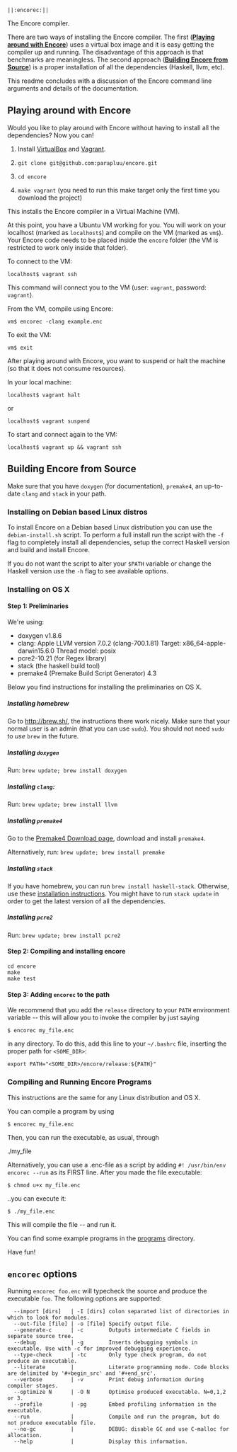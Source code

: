```
||:encorec:||
```

The Encore compiler.

There are two ways of installing the Encore compiler. The first ([**Playing around with Encore**](https://github.com/parapluu/encore/blob/master/README.md#playing-around-with-encore)) uses a virtual box image and it is easy getting the compiler up and running. The disadvantage of this approach is that benchmarks are meaningless. The second approach ([**Building Encore from Source**](https://github.com/parapluu/encore/blob/master/README.md#building-encore-from-source)) is a proper installation of all the dependencies (Haskell, llvm, etc).

This readme concludes with a discussion of the Encore command line arguments and details of the documentation.

## Playing around with Encore

Would you like to play around with Encore without having to install all the dependencies? Now you can!

1. Install [VirtualBox](https://www.virtualbox.org/wiki/Downloads) and [Vagrant](https://www.vagrantup.com/).

2. `git clone git@github.com:parapluu/encore.git`

3. `cd encore`

4. `make vagrant` (you need to run this make target only the first time you download the project)

This installs the Encore compiler in a Virtual Machine (VM).

At this point, you have a Ubuntu VM working for you. You will work on your localhost (marked as `localhost$`) and compile on the VM (marked as `vm$`).
Your Encore code needs to be placed inside the `encore` folder (the VM is restricted to work only inside that folder).

To connect to the VM:

    localhost$ vagrant ssh

This command will connect you to the VM (user: `vagrant`, password: `vagrant`).

From the VM, compile using Encore:

    vm$ encorec -clang example.enc

To exit the VM:

    vm$ exit

After playing around with Encore, you want to suspend or halt the machine
(so that it does not consume resources).

In your local machine:

    localhost$ vagrant halt

or

    localhost$ vagrant suspend

To start and connect again to the VM:

    localhost$ vagrant up && vagrant ssh

## Building Encore from Source

Make sure that you have `doxygen` (for documentation), `premake4`, an up-to-date
`clang` and `stack` in your path.

### Installing on Debian based Linux distros

To install Encore on a Debian based Linux distribution you can use the `debian-install.sh` script.
To perform a full install run the script with the `-f` flag to completely install all dependencies,
setup the correct Haskell version and build and install Encore.

If you do not want the script to alter your `$PATH` variable or change the Haskell version use the
`-h` flag to see available options.

### Installing on OS X

#### Step 1: Preliminaries

We're using:

 - doxygen v1.8.6
 - clang:
    Apple LLVM version 7.0.2 (clang-700.1.81)
    Target: x86_64-apple-darwin15.6.0
    Thread model: posix
 - pcre2-10.21 (for Regex library)
 - stack (the haskell build tool)
 - premake4 (Premake Build Script Generator) 4.3

Below you find instructions for installing the preliminaries on OS X.

##### Installing homebrew

Go to http://brew.sh/, the instructions there work nicely. Make sure that your normal user is an admin (that you can use `sudo`). You should not need `sudo` to *use* `brew` in the future.

##### Installing `doxygen`

Run: `brew update; brew install doxygen`

##### Installing `clang`:

Run: `brew update; brew install llvm`

##### Installing `premake4`

Go to the [Premake4 Download page](http://premake.github.io/download.html),
download and install `premake4`.

Alternatively, run: `brew update; brew install premake`

##### Installing `stack`

If you have homebrew, you can run `brew install haskell-stack`. Otherwise,
use these [installation instructions](http://docs.haskellstack.org/en/stable/README/#how-to-install).
You might have to run `stack update` in order to get the latest version
of all the dependencies.

##### Installing `pcre2`

Run: `brew update; brew install pcre2`

#### Step 2: Compiling and installing encore

    cd encore
    make
    make test

#### Step 3: Adding `encorec` to the path

We recommend that you add the `release` directory to your `PATH` environment variable -- this will allow you to invoke the compiler by just saying

    $ encorec my_file.enc

in any directory. To do this, add this line to your `~/.bashrc` file, inserting the proper path for `<SOME_DIR>`:

    export PATH="<SOME_DIR>/encore/release:${PATH}"

### Compiling and Running Encore Programs

This instructions are the same for any Linux distribution and OS X.

You can compile a program by using

    $ encorec my_file.enc

Then, you can run the executable, as usual, through

   ./my_file

Alternatively, you can use a .enc-file as a script by adding `#! /usr/bin/env encorec --run` as its FIRST line. After you made the file executable:

    $ chmod u+x my_file.enc

..you can execute it:

    $ ./my_file.enc

This will compile the file -- and run it.

You can find some example programs in the [programs](https://github.com/parapluu/encore/tree/development/src/tests/encore/basic) directory.

Have fun!

## `encorec` options

Running `encorec foo.enc` will typecheck the source and produce the executable
`foo`. The following options are supported:

```
  --import [dirs]   | -I [dirs] colon separated list of directories in which to look for modules.
  --out-file [file] | -o [file] Specify output file.
  --generate-c      | -c        Outputs intermediate C fields in separate source tree.
  --debug           | -g        Inserts debugging symbols in executable. Use with -c for improved debugging experience.
  --type-check      | -tc       Only type check program, do not produce an executable.
  --literate        |           Literate programming mode. Code blocks are delimited by '#+begin_src' and '#+end_src'.
  --verbose         | -v        Print debug information during compiler stages.
  --optimize N      | -O N      Optimise produced executable. N=0,1,2 or 3.
  --profile         | -pg       Embed profiling information in the executable.
  --run             |           Compile and run the program, but do not produce executable file.
  --no-gc           |           DEBUG: disable GC and use C-malloc for allocation.
  --help            |           Display this information.
```
